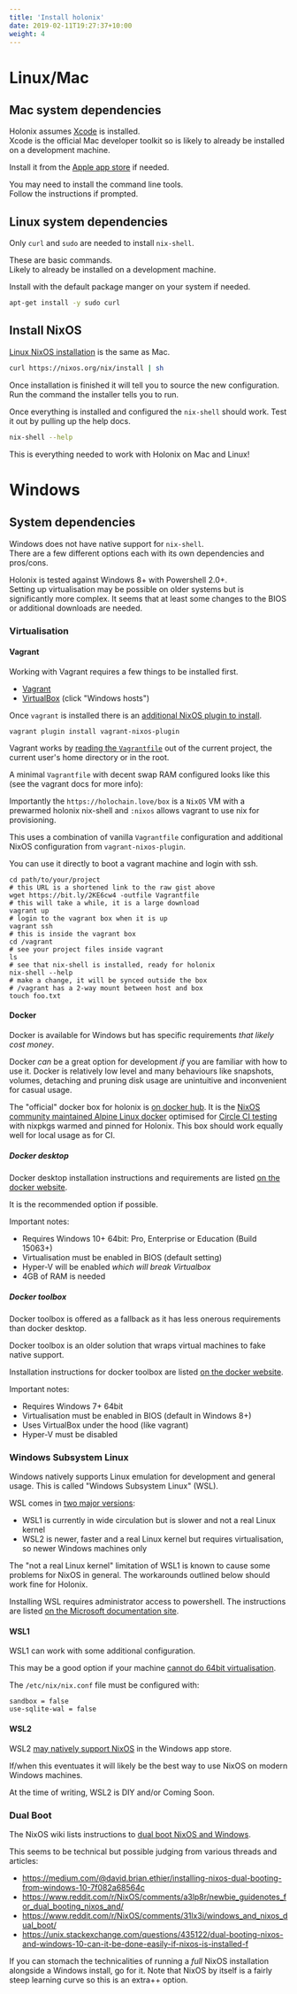 ```yaml
---
title: 'Install holonix'
date: 2019-02-11T19:27:37+10:00
weight: 4
---
```


# Linux/Mac

## Mac system dependencies

Holonix assumes [Xcode](https://developer.apple.com/xcode/) is installed.  
Xcode is the official Mac developer toolkit so is likely to already be installed on a development machine.

Install it from the [Apple app store](https://apps.apple.com/in/app/xcode/id497799835) if needed.

You may need to install the command line tools.  
Follow the instructions if prompted.

## Linux system dependencies

Only `curl` and `sudo` are needed to install `nix-shell`.

These are basic commands.  
Likely to already be installed on a development machine.

Install with the default package manger on your system if needed.

```bash
apt-get install -y sudo curl
```

## Install NixOS

[Linux NixOS installation](https://nixos.org/nix/download.html) is the same as Mac.

```bash
curl https://nixos.org/nix/install | sh
```

Once installation is finished it will tell you to source the new configuration. Run the command the installer tells you to run.

Once everything is installed and configured the `nix-shell` should work. Test it out by pulling up the help docs.

```bash
nix-shell --help
```

This is everything needed to work with Holonix on Mac and Linux!

# Windows

## System dependencies

Windows does not have native support for `nix-shell`.  
There are a few different options each with its own dependencies and pros/cons.

Holonix is tested against Windows 8+ with Powershell 2.0+.  
Setting up virtualisation may be possible on older systems but is significantly more complex. It seems that at least some changes to the BIOS or additional downloads are needed.

### Virtualisation

#### Vagrant

Working with Vagrant requires a few things to be installed first.

- [Vagrant](https://www.vagrantup.com/downloads.html)
- [VirtualBox](https://www.virtualbox.org/wiki/Downloads) (click "Windows hosts")

Once `vagrant` is installed there is an [additional NixOS plugin to install](https://github.com/nix-community/vagrant-nixos-plugin).

```shell
vagrant plugin install vagrant-nixos-plugin
```

Vagrant works by [reading the `Vagrantfile`](https://www.vagrantup.com/docs/vagrantfile/) out of the current project, the current user's home directory or in the root.

A minimal `Vagrantfile` with decent swap RAM configured looks like this (see the vagrant docs for more info):

<script src="https://gist.github.com/thedavidmeister/30ff7b8bdc47f54fe56b3ca17999ac4c.js"></script>

Importantly the `https://holochain.love/box` is a `NixOS` VM with a prewarmed holonix nix-shell and `:nixos` allows vagrant to use nix for provisioning.

This uses a combination of vanilla `Vagrantfile` configuration and additional NixOS configuration from `vagrant-nixos-plugin`.

You can use it directly to boot a vagrant machine and login with ssh.

```shell
cd path/to/your/project
# this URL is a shortened link to the raw gist above
wget https://bit.ly/2KE6cw4 -outfile Vagrantfile
# this will take a while, it is a large download
vagrant up
# login to the vagrant box when it is up
vagrant ssh
# this is inside the vagrant box
cd /vagrant
# see your project files inside vagrant
ls
# see that nix-shell is installed, ready for holonix
nix-shell --help
# make a change, it will be synced outside the box
# /vagrant has a 2-way mount between host and box
touch foo.txt
```

#### Docker

Docker is available for Windows but has specific requirements *that likely cost money*.

Docker *can* be a great option for development *if* you are familiar with how to use it. Docker is relatively low level and many behaviours like snapshots, volumes, detaching and pruning disk usage are unintuitive and inconvenient for casual usage.

The "official" docker box for holonix is [on docker hub](https://hub.docker.com/r/holochain/holonix). It is the [NixOS community maintained Alpine Linux docker](https://github.com/nix-community/docker-nix) optimised for [Circle CI testing](https://hub.docker.com/r/nixorg/nix) with nixpkgs warmed and pinned for Holonix. This box should work equally well for local usage as for CI.

##### Docker desktop

Docker desktop installation instructions and requirements are listed [on the docker website](https://docs.docker.com/docker-for-windows/install/).

It is the recommended option if possible.

Important notes:

- Requires Windows 10+ 64bit: Pro, Enterprise or Education (Build 15063+)
- Virtualisation must be enabled in BIOS (default setting)
- Hyper-V will be enabled *which will break Virtualbox*
- 4GB of RAM is needed

##### Docker toolbox

Docker toolbox is offered as a fallback as it has less onerous requirements than docker desktop.

Docker toolbox is an older solution that wraps virtual machines to fake native support.

Installation instructions for docker toolbox are listed [on the docker website](https://docs.docker.com/toolbox/toolbox_install_windows/).

Important notes:

- Requires Windows 7+ 64bit
- Virtualisation must be enabled in BIOS (default in Windows 8+)
- Uses VirtualBox under the hood (like vagrant)
- Hyper-V must be disabled

### Windows Subsystem Linux

Windows natively supports Linux emulation for development and general usage. This is called "Windows Subsystem Linux" (WSL).

WSL comes in [two major versions](https://devblogs.microsoft.com/commandline/announcing-wsl-2/):

- WSL1 is currently in wide circulation but is slower and not a real Linux kernel
- WSL2 is newer, faster and a real Linux kernel but requires virtualisation, so newer Windows machines only

The "not a real Linux kernel" limitation of WSL1 is known to cause some problems for NixOS in general. The workarounds outlined below should work fine for Holonix.

Installing WSL requires administrator access to powershell. The instructions are listed [on the Microsoft documentation site](https://docs.microsoft.com/en-us/windows/wsl/install-win10).

#### WSL1

WSL1 can work with some additional configuration.

This may be a good option if your machine [cannot do 64bit virtualisation](https://forum.holochain.org/t/im-spinning-up-some-docs-for-holonix-feedback-welcome/451/5?u=thedavidmeister).

The `/etc/nix/nix.conf` file must be configured with:

```
sandbox = false
use-sqlite-wal = false
```

#### WSL2

WSL2 [may natively support NixOS](https://github.com/NixOS/nixpkgs/issues/30391) in the Windows app store.

If/when this eventuates it will likely be the best way to use NixOS on modern Windows machines.

At the time of writing, WSL2 is DIY and/or Coming Soon.

### Dual Boot

The NixOS wiki lists instructions to [dual boot NixOS and Windows](https://nixos.wiki/wiki/Dual_Booting_NixOS_and_Windows).

This seems to be technical but possible judging from various threads and articles:

- https://medium.com/@david.brian.ethier/installing-nixos-dual-booting-from-windows-10-7f082a68564c
- https://www.reddit.com/r/NixOS/comments/a3lp8r/newbie_guidenotes_for_dual_booting_nixos_and/
- https://www.reddit.com/r/NixOS/comments/31lx3i/windows_and_nixos_dual_boot/
- https://unix.stackexchange.com/questions/435122/dual-booting-nixos-and-windows-10-can-it-be-done-easily-if-nixos-is-installed-f

If you can stomach the technicalities of running a _full_ NixOS installation alongside a Windows install, go for it. Note that NixOS by itself is a fairly steep learning curve so this is an extra++ option.
